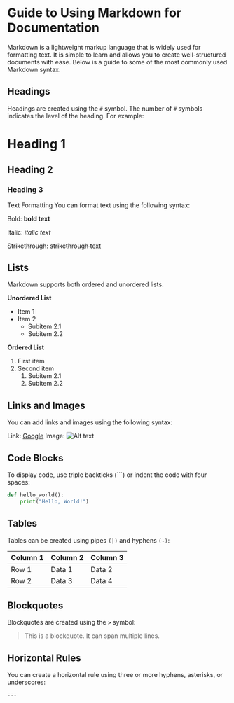 # Guide to Using Markdown for Documentation

Markdown is a lightweight markup language that is widely used for formatting text. It is simple to learn and allows you to create well-structured documents with ease. Below is a guide to some of the most commonly used Markdown syntax.

## Headings

Headings are created using the `#` symbol. The number of `#` symbols indicates the level of the heading. For example:

# Heading 1
## Heading 2
### Heading 3

Text Formatting
You can format text using the following syntax:

Bold: **bold text**

Italic: *italic text*

~~Strikethrough~~: ~~strikethrough text~~

## Lists

Markdown supports both ordered and unordered lists.

**Unordered List**

- Item 1
- Item 2
  - Subitem 2.1
  - Subitem 2.2

**Ordered List**

1. First item
2. Second item
   1. Subitem 2.1
   2. Subitem 2.2

## Links and Images

You can add links and images using the following syntax:

Link: [Google](https://www.google.com)
Image: ![Alt text](https://www.google.de/images/branding/googlelogo/1x/googlelogo_color_272x92dp.png)

## Code Blocks

To display code, use triple backticks (```) or indent the code with four spaces:

```py
def hello_world():
    print("Hello, World!")
```


## Tables

Tables can be created using pipes `(|)` and hyphens `(-)`:

| Column 1 | Column 2 | Column 3 |
|----------|----------|----------|
| Row 1    | Data 1   | Data 2   |
| Row 2    | Data 3   | Data 4   |

## Blockquotes

Blockquotes are created using the `>` symbol:

> This is a blockquote.
> It can span multiple lines.

## Horizontal Rules

You can create a horizontal rule using three or more hyphens, asterisks, or underscores:

```
---
```